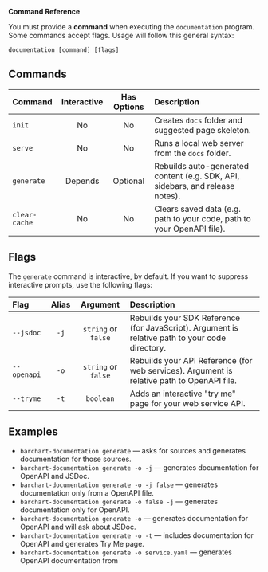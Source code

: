 **Command Reference**

You must provide a **command** when executing the ```documentation``` program. Some commands accept flags. Usage will follow this general syntax:

```shell
documentation [command] [flags]
```

## Commands

| Command           | Interactive | Has Options         | Description                                                                                     |
| :---------------- | :---------: | :-----------------: | :---------------------------------------------------------------------------------------------- |
| ```init```        | No          | No                  | Creates ```docs``` folder and suggested page skeleton.                                          |
| ```serve```       | No          | No                  | Runs a local web server from the ```docs``` folder.                                             |
| ```generate```    | Depends     | Optional            | Rebuilds auto-generated content (e.g. SDK, API, sidebars, and release notes).                   |
| ```clear-cache``` | No          | No                  | Clears saved data (e.g. path to your code, path to your OpenAPI file).                          |

## Flags

The ```generate``` command is interactive, by default. If you want to suppress interactive prompts, use the following flags:

| Flag            | Alias    | Argument                    | Description                                                                                     |
| :-------------- | :------: | :-------------------------: | :---------------------------------------------------------------------------------------------- |
| ```--jsdoc```   | ```-j``` | ```string``` or ```false``` | Rebuilds your SDK Reference (for JavaScript). Argument is relative path to your code directory. |
| ```--openapi``` | ```-o``` | ```string``` or ```false``` | Rebuilds your API Reference (for web services). Argument is relative path to OpenAPI file.      |
| ```--tryme```   | ```-t``` | ```boolean```               | Adds an interactive "try me" page for your web service API.                                     |

## Examples

* `barchart-documentation generate` — asks for sources and generates documentation for those sources.
* `barchart-documentation generate -o -j` — generates documentation for OpenAPI and JSDoc.
* `barchart-documentation generate -o -j false` — generates documentation only from a OpenAPI file.
* `barchart-documentation generate -o false -j` — generates documentation only for OpenAPI.
* `barchart-documentation generate -o` — generates documentation for OpenAPI and will ask about JSDoc.
* `barchart-documentation generate -o -t` — includes documentation for OpenAPI and generates Try Me page.
* `barchart-documentation generate -o service.yaml` — generates OpenAPI documentation from
